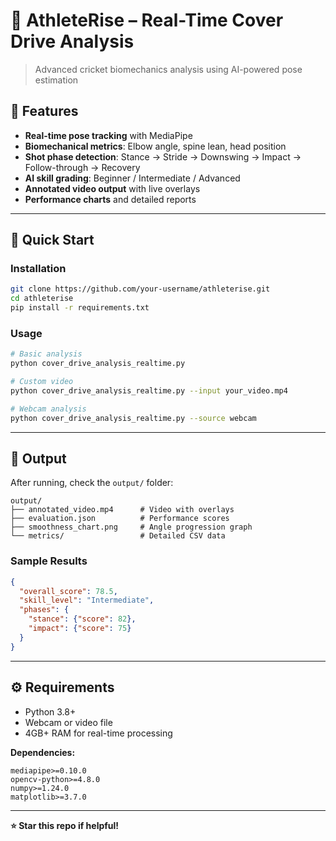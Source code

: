 # 🏏 AthleteRise – Real-Time Cover Drive Analysis

> Advanced cricket biomechanics analysis using AI-powered pose estimation

## 🎯 Features

- **Real-time pose tracking** with MediaPipe
- **Biomechanical metrics**: Elbow angle, spine lean, head position
- **Shot phase detection**: Stance → Stride → Downswing → Impact → Follow-through → Recovery
- **AI skill grading**: Beginner / Intermediate / Advanced
- **Annotated video output** with live overlays
- **Performance charts** and detailed reports

---

## 🚀 Quick Start

### Installation
```bash
git clone https://github.com/your-username/athleterise.git
cd athleterise
pip install -r requirements.txt
```

### Usage
```bash
# Basic analysis
python cover_drive_analysis_realtime.py

# Custom video
python cover_drive_analysis_realtime.py --input your_video.mp4

# Webcam analysis  
python cover_drive_analysis_realtime.py --source webcam
```

---

## 📂 Output

After running, check the `output/` folder:

```
output/
├── annotated_video.mp4      # Video with overlays
├── evaluation.json          # Performance scores
├── smoothness_chart.png     # Angle progression graph
└── metrics/                 # Detailed CSV data
```

### Sample Results
```json
{
  "overall_score": 78.5,
  "skill_level": "Intermediate",
  "phases": {
    "stance": {"score": 82},
    "impact": {"score": 75}
  }
}
```

---

## ⚙️ Requirements

- Python 3.8+
- Webcam or video file
- 4GB+ RAM for real-time processing

**Dependencies:**
```
mediapipe>=0.10.0
opencv-python>=4.8.0
numpy>=1.24.0
matplotlib>=3.7.0
```



---

**⭐ Star this repo if helpful!**

